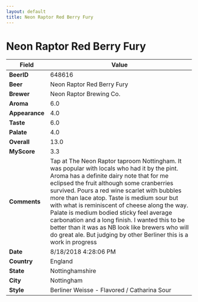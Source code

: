 ```yaml
---
layout: default
title: Neon Raptor Red Berry Fury
---
```


# Neon Raptor Red Berry Fury

| Field         | Value     |
|---------------|-----------|
| **BeerID** | 648616 |
| **Beer** | Neon Raptor Red Berry Fury |
| **Brewer** | Neon Raptor Brewing Co. |
| **Aroma** | 6.0 |
| **Appearance** | 4.0 |
| **Taste** | 6.0 |
| **Palate** | 4.0 |
| **Overall** | 13.0 |
| **MyScore** | 3.3 |
| **Comments** | Tap at The Neon Raptor taproom Nottingham. It was popular with locals who had it by the pint. Aroma has a definite dairy note that for me eclipsed the fruit although some cranberries survived. Pours a red wine scarlet with bubbles more than lace atop. Taste is medium sour but with what is reminiscent of cheese along the way. Palate is medium bodied sticky feel average carbonation and a long finish. I wanted this to be better than it was as NB look like brewers who will do great ale. But judging by other Berliner this is a work in progress  |
| **Date** | 8/18/2018 4:28:06 PM |
| **Country** | England |
| **State** | Nottinghamshire |
| **City** | Nottingham |
| **Style** | Berliner Weisse - Flavored / Catharina Sour |
